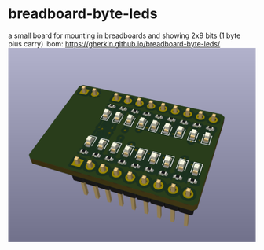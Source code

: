 # breadboard-byte-leds
a small board for mounting in breadboards and showing 2x9 bits (1 byte plus carry)
ibom: https://gherkin.github.io/breadboard-byte-leds/  
![3d-front](./render.png)
